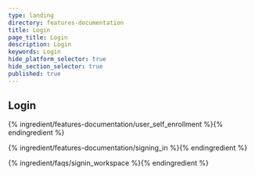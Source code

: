 ```yaml
---
type: landing
directory: features-documentation
title: Login
page_title: Login
description: Login
keywords: Login
hide_platform_selector: true
hide_section_selector: true
published: true
---
```

## Login

{% ingredient/features-documentation/user_self_enrollment %}{% endingredient %}

{% ingredient/features-documentation/signing_in %}{% endingredient %}

{% ingredient/faqs/signin_workspace %}{% endingredient %}
